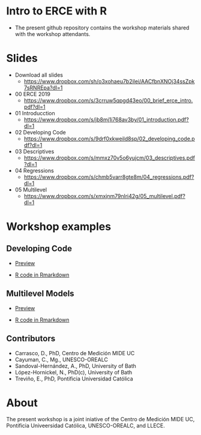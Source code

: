 
# Intro to ERCE with R

- The present github repository contains the workshop materials shared
  with the workshop attendants.

# Slides

- Download all slides
  - <https://www.dropbox.com/sh/o3xohaeu7b2ilei/AACfbnXNOj34ssZpk7sRNREpa?dl=1>
- 00 ERCE 2019
  - <https://www.dropbox.com/s/3crruw5qpgd43eo/00_brief_erce_intro.pdf?dl=1>
- 01 Introducction
  - <https://www.dropbox.com/s/jb8mj1i768av3by/01_introduction.pdf?dl=1>
- 02 Developing Code
  - <https://www.dropbox.com/s/9drf0xkweild8sp/02_developing_code.pdf?dl=1>
- 03 Descriptives
  - <https://www.dropbox.com/s/mmxz70v5o6yujcm/03_descriptives.pdf?dl=1>
- 04 Regressions
  - <https://www.dropbox.com/s/chmb5varr8gte8m/04_regressions.pdf?dl=1>
- 05 Multilevel
  - <https://www.dropbox.com/s/xmxjnm79nlri42g/05_multilevel.pdf?dl=1>

# Workshop examples

## Developing Code

- [Preview](https://github.com/dacarras/cies_2023_erce_2019/blob/main/code_examples/02_developing_code_example.md)

- [R code in
  Rmarkdown](https://github.com/dacarras/cies_2023_erce_2019/blob/main/code_examples/02_developing_code_example.rmd)

## Multilevel Models

- [Preview](https://github.com/dacarras/cies_2023_erce_2019/blob/main/code_examples/05_multilevel_codes.md)

- [R code in
  Rmarkdown](https://github.com/dacarras/cies_2023_erce_2019/blob/main/code_examples/05_multilevel_codes.rmd)

## Contributors

- Carrasco, D., PhD, Centro de Medición MIDE UC
- Cayuman, C., Mg., UNESCO-OREALC
- Sandoval-Hernández, A., PhD, University of Bath
- López-Hornickel, N., PhD(c), University of Bath
- Treviño, E., PhD, Pontificia Universidad Católica

# About

The present workshop is a joint iniative of the Centro de Medición MIDE
UC, Pontificia Univeersidad Católica, UNESCO-OREALC, and LLECE.
